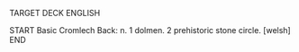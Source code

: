 TARGET DECK
ENGLISH

START
Basic
Cromlech
Back: n. 1 dolmen. 2 prehistoric stone circle. [welsh]
END
